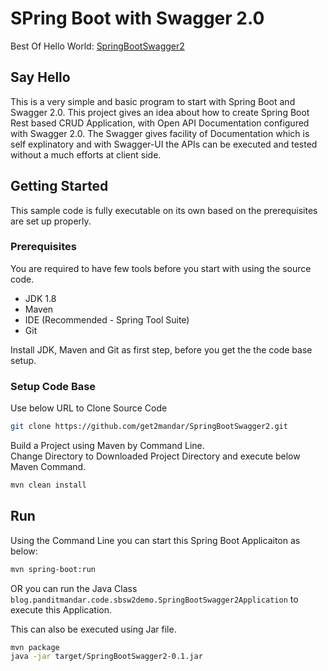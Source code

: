# SPring Boot with Swagger 2.0
Best Of Hello World: [SpringBootSwagger2]

## Say Hello
This is a very simple and basic program to start with Spring Boot and Swagger 2.0. This project gives an idea about how to create Spring Boot Rest based CRUD Application, with Open API Documentation configured with Swagger 2.0. The Swagger gives facility of Documentation which is self explinatory and with Swagger-UI the APIs can be executed and tested without a much efforts at client side.

## Getting Started

This sample code is fully executable on its own based on the prerequisites are set up properly.

### Prerequisites

You are required to have few tools before you start with using the source code.
- JDK 1.8
- Maven
- IDE (Recommended - Spring Tool Suite)
- Git

Install JDK, Maven and Git as first step, before you get the the code base setup.

### Setup Code Base

Use below URL to Clone Source Code

```sh
git clone https://github.com/get2mandar/SpringBootSwagger2.git
```

Build a Project using Maven by Command Line.<br>
Change Directory to Downloaded Project Directory and execute below Maven Command.

```sh
mvn clean install
```


## Run

Using the Command Line you can start this Spring Boot Applicaiton as below:

```sh
mvn spring-boot:run
```

OR you can run the Java Class ```blog.panditmandar.code.sbsw2demo.SpringBootSwagger2Application``` to execute this Application.

This can also be executed using Jar file.

```sh
mvn package
java -jar target/SpringBootSwagger2-0.1.jar
```

[SpringBootSwagger2]: <https://panditmandar.blog/2019/04/15/spring-mvc-crud-app/>
